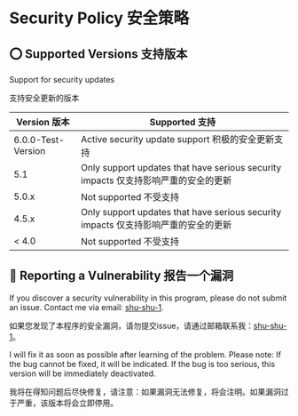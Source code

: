 # Security Policy 安全策略

## ⭕ Supported Versions 支持版本

Support for security updates

支持安全更新的版本

| Version 版本 | Supported 支持                                               |
| ------------ | ------------------------------------------------------------ |
| 6.0.0-Test-Version   | Active security update support 积极的安全更新支持            |
| 5.1          | Only support updates that have serious security impacts 仅支持影响严重的安全的更新 |
| 5.0.x        | Not supported 不受支持                                       |
| 4.5.x        | Only support updates that have serious security impacts 仅支持影响严重的安全的更新 |
| < 4.0        | Not supported 不受支持                                       |

## 🐞 Reporting a Vulnerability 报告一个漏洞


If you discover a security vulnerability in this program, please do not submit an issue. Contact me via email: [shu-shu-1](mailto:zs3458222@outlook.com).

如果您发现了本程序的安全漏洞，请勿提交issue，请通过邮箱联系我：[shu-shu-1](mailto:zs3458222@outlook.com)。

I will fix it as soon as possible after learning of the problem. Please note: If the bug cannot be fixed, it will be indicated. If the bug is too serious, this version will be immediately deactivated.

我将在得知问题后尽快修复，请注意：如果漏洞无法修复，将会注明。如果漏洞过于严重，该版本将会立即停用。

